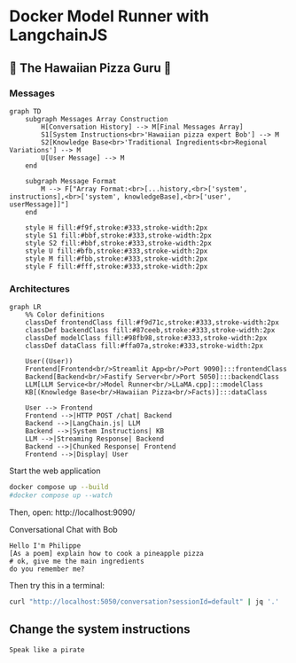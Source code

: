 # Docker Model Runner with LangchainJS

## 🍍 The Hawaiian Pizza Guru 🍕

### Messages

```mermaid
graph TD
    subgraph Messages Array Construction
        H[Conversation History] --> M[Final Messages Array]
        S1[System Instructions<br>'Hawaiian pizza expert Bob'] --> M
        S2[Knowledge Base<br>'Traditional Ingredients<br>Regional Variations'] --> M
        U[User Message] --> M
    end

    subgraph Message Format
        M --> F["Array Format:<br>[...history,<br>['system', instructions],<br>['system', knowledgeBase],<br>['user', userMessage]]"]
    end

    style H fill:#f9f,stroke:#333,stroke-width:2px
    style S1 fill:#bbf,stroke:#333,stroke-width:2px
    style S2 fill:#bbf,stroke:#333,stroke-width:2px
    style U fill:#bfb,stroke:#333,stroke-width:2px
    style M fill:#fbb,stroke:#333,stroke-width:2px
    style F fill:#fff,stroke:#333,stroke-width:2px
```

### Architectures

```mermaid
graph LR
    %% Color definitions
    classDef frontendClass fill:#f9d71c,stroke:#333,stroke-width:2px
    classDef backendClass fill:#87ceeb,stroke:#333,stroke-width:2px
    classDef modelClass fill:#98fb98,stroke:#333,stroke-width:2px
    classDef dataClass fill:#ffa07a,stroke:#333,stroke-width:2px

    User((User))
    Frontend[Frontend<br/>Streamlit App<br/>Port 9090]:::frontendClass
    Backend[Backend<br/>Fastify Server<br/>Port 5050]:::backendClass
    LLM[LLM Service<br/>Model Runner<br/>LLaMA.cpp]:::modelClass
    KB[(Knowledge Base<br/>Hawaiian Pizza<br/>Facts)]:::dataClass

    User --> Frontend
    Frontend -->|HTTP POST /chat| Backend
    Backend -->|LangChain.js| LLM
    Backend -->|System Instructions| KB
    LLM -->|Streaming Response| Backend
    Backend -->|Chunked Response| Frontend
    Frontend -->|Display| User
```

Start the web application
```bash
docker compose up --build
#docker compose up --watch
```
Then, open: http://localhost:9090/


Conversational Chat with Bob
```text
Hello I'm Philippe
[As a poem] explain how to cook a pineapple pizza
# ok, give me the main ingredients
do you remember me?
```


Then try this in a terminal:

```bash
curl "http://localhost:5050/conversation?sessionId=default" | jq '.'
```

## Change the system instructions

```text
Speak like a pirate
```
